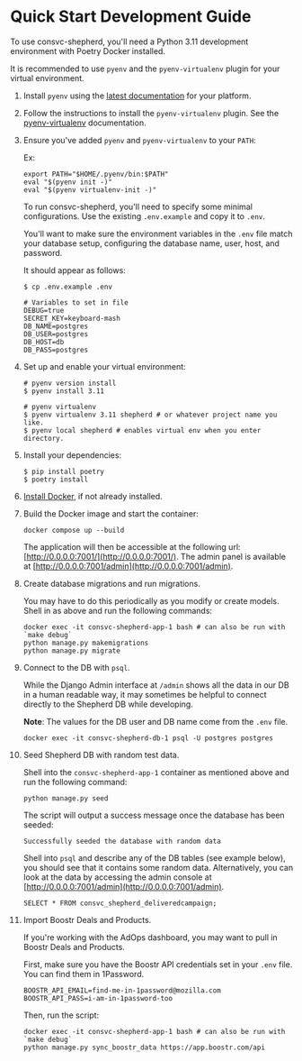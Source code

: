 # Quick Start Development Guide

To use consvc-shepherd, you'll need a Python 3.11 development environment with Poetry Docker installed.

It is recommended to use `pyenv` and the `pyenv-virtualenv` plugin for your virtual environment.
1. Install `pyenv` using the [latest documentation](https://github.com/pyenv/pyenv#installation) for your platform.
1. Follow the instructions to install the `pyenv-virtualenv` plugin.
See the [pyenv-virtualenv](https://github.com/pyenv/pyenv-virtualenv) documentation.
1. Ensure you've added `pyenv` and `pyenv-virtualenv` to your `PATH`:

    Ex:
    ```shell
    export PATH="$HOME/.pyenv/bin:$PATH"
    eval "$(pyenv init -)"
    eval "$(pyenv virtualenv-init -)"
    ```

    To run consvc-shepherd, you'll need to specify some minimal configurations.
    Use the existing `.env.example` and copy it to `.env`.

    You'll want to make sure the environment variables in the `.env` file match your database setup, configuring the database name, user, host, and password.

    It should appear as follows:

    ```shell
    $ cp .env.example .env

    # Variables to set in file
    DEBUG=true
    SECRET_KEY=keyboard-mash
    DB_NAME=postgres
    DB_USER=postgres
    DB_HOST=db
    DB_PASS=postgres
    ```

1. Set up and enable your virtual environment:

    ```shell
    # pyenv version install
    $ pyenv install 3.11

    # pyenv virtualenv
    $ pyenv virtualenv 3.11 shepherd # or whatever project name you like.
    $ pyenv local shepherd # enables virtual env when you enter directory.
    ```

1. Install your dependencies:

    ```shell
    $ pip install poetry
    $ poetry install
    ```

1. [Install Docker](https://docs.docker.com/engine/install/), if not already installed.

1. Build the Docker image and start the container:
    ```shell
    docker compose up --build
    ```

    The application will then be accessible at the following url: [http://0.0.0.0:7001/](http://0.0.0.0:7001/). The admin panel is available at [http://0.0.0.0:7001/admin](http://0.0.0.0:7001/admin).

1. Create database migrations and run migrations.

    You may have to do this periodically as you modify or create models. Shell in as above and run the following commands:
    ```shell
    docker exec -it consvc-shepherd-app-1 bash # can also be run with `make debug`
    python manage.py makemigrations
    python manage.py migrate
    ```

1. Connect to the DB with `psql`.

    While the Django Admin interface at `/admin` shows all the data in our DB in a human readable way, it may sometimes be
    helpful to connect directly to the Shepherd DB while developing.

    **Note**: The values for the DB user and DB name come from the `.env` file.

    ```shell
    docker exec -it consvc-shepherd-db-1 psql -U postgres postgres
    ```

1. Seed Shepherd DB with random test data.

    Shell into the `consvc-shepherd-app-1` container as mentioned above and run the following command:
    ```shell
    python manage.py seed
    ```

    The script will output a success message once the database has been seeded:
    ```shell
    Successfully seeded the database with random data
    ```

    Shell into `psql` and describe any of the DB tables (see example below), you should see that it contains some random data. Alternatively, you can look at the data by accessing the admin console at [http://0.0.0.0:7001/admin](http://0.0.0.0:7001/admin).
    ```shell
    SELECT * FROM consvc_shepherd_deliveredcampaign;
    ```

1. Import Boostr Deals and Products.

    If you're working with the AdOps dashboard, you may want to pull in Boostr Deals and Products.

    First, make sure you have the Boostr API credentials set in your `.env` file. You can find them in 1Password.

    ```shell
    BOOSTR_API_EMAIL=find-me-in-1password@mozilla.com
    BOOSTR_API_PASS=i-am-in-1password-too
    ```

    Then, run the script:

    ```shell
    docker exec -it consvc-shepherd-app-1 bash # can also be run with `make debug`
    python manage.py sync_boostr_data https://app.boostr.com/api
    ```